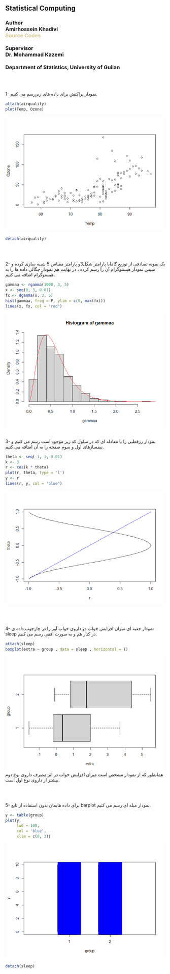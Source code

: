
<html>


<h2 style={font-family: "XB Niloofar">
Statistical Computing
</h2>

<style>
a:link {
  color: #dcc896;
  background-color: transparent;
  text-decoration: none;
}

a:visited {
  color: #dcc896;
  background-color: transparent;
  text-decoration: none;
}

a:hover {
  color:black ;
  background-color: transparent;
  text-decoration: underline;
}

a:active {
  color: #dcc896;
  background-color: transparent;
  text-decoration: underline;
}
</style>

<h3 style={font-family: "XB Niloofar">
Author <br>
Amirhossein Khadivi <br>
<a href='https://github.com/amirhossein-khadivi/SC/tree/master/1'title='GitHub'>Source Codes</a>
<br><br>
Supervisor <br>
Dr. Mohammad Kazemi <br> <br>
Department of Statistics, University of Guilan
<br>
</h3>

<p>

<br> <br>

1- نمودار پراکنش برای داده های زیررسم می کنیم.

``` r
attach(airquality)
plot(Temp, Ozone)
```

![](SC3_files/figure-gfm/unnamed-chunk-1-1.png)<!-- -->

``` r
detach(airquality)
```

<br> <br>

2- یک نمونه تصادفی از توزیع گامابا پارامتر شکل3و پارامتر مقیاس 5 شبیه
سازی کرده و سپس نمودار هیستوگرام آن را رسم کرده ، در نهایت هم نمودار
چگالی داده ها را به هیستوگرام اضافه می کنیم.

``` r
gammaa <- rgamma(1000, 3, 5)
x <- seq(0, 3, 0.01)
fx <- dgamma(x, 3, 5)
hist(gammaa, freq = F, ylim = c(0, max(fx)))
lines(x, fx, col = 'red')
```

![](SC3_files/figure-gfm/unnamed-chunk-2-1.png)<!-- --> <br> <br>

3- نمودار رزقطبی را با معادله ای که در سلول کد زیر موجود است رسم می کنیم
و نیمسازهای اول و سوم صفحه را به آن اضافه می کنیم.

``` r
theta <- seq(-1, 1, 0.01)
k <- 3
r <- cos(k * theta)
plot(r, theta, type = 'l')
y <- r
lines(r, y, col = 'blue')
```

![](SC3_files/figure-gfm/unnamed-chunk-3-1.png)<!-- -->

<br> <br>

4- نمودار جعبه ای میزان افزایش خواب دو داروی خواب آور را در چارچوب داده
ی sleep در کنار هم و به صورت افقی رسم می کنیم.

``` r
attach(sleep)
boxplot(extra ~ group , data = sleep , horizontal = T)
```

![](SC3_files/figure-gfm/unnamed-chunk-4-1.png)<!-- --> <br> همانطور که
از نمودار مشخص است میزان افزایش خواب در اثر مصرف داروی نوع دوم بیشتر از
داروی نوع اول است.

<br> <br>

5- برای داده هایمان بدون استفاده از تابع barplot نمودار میله ای رسم می
کنیم.

``` r
y <- table(group)
plot(y,
     lwd = 100,
     col = 'blue',
     xlim = c(0, 3))
```

![](SC3_files/figure-gfm/unnamed-chunk-5-1.png)<!-- -->

``` r
detach(sleep)
```

<br> <br>

</p>

</body>

</html>
